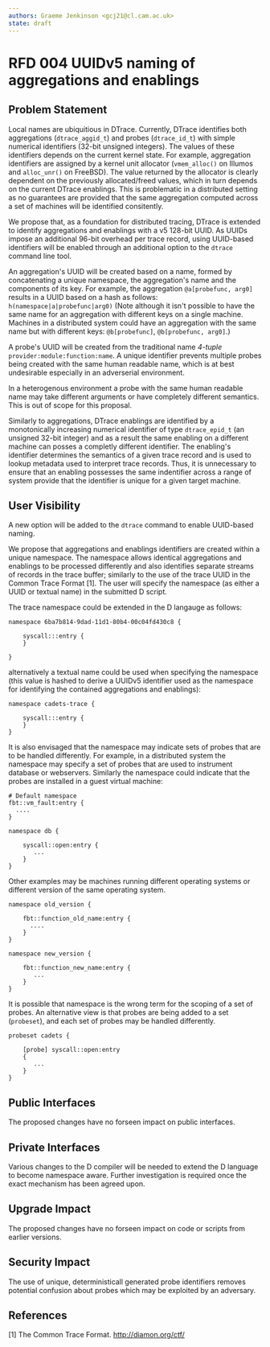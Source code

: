 ```yaml
---
authors: Graeme Jenkinson <gcj21@cl.cam.ac.uk>
state: draft
---
```


<!-- 
	This document is subject to the terms of BSD 2 Clause License.
    See LICENSE in this repository for more information.

    Copyright 2017 Graeme Jenkinson
-->

# RFD 004 UUIDv5 naming of aggregations and enablings

## Problem Statement

Local names are ubiquitious in DTrace.
Currently, DTrace identifies both aggregations (`dtrace_aggid_t`) and probes
(`dtrace_id_t`) with simple numerical identifiers (32-bit unsigned integers).
The values of these identifiers depends on the current kernel state.  For
example, aggregation identifiers are assigned by a kernel unit allocator
(`vmem_alloc()` on Illumos and `alloc_unr()` on FreeBSD). The value returned by
the allocator is clearly dependent on the previously allocated/freed values,
which in turn depends on the current DTrace enablings. This is problematic in
a distributed setting as no guarantees are provided that the same
aggregation computed across a set of machines will be identified consitently.

We propose that, as a foundation for distributed tracing, DTrace is extended
to identify aggregations and enablings with a v5 128-bit UUID. As UUIDs impose
an additional 96-bit overhead per trace record, using UUID-based identifiers will
be enabled through an additional option to the `dtrace` command line tool.

An aggregation's UUID will be created based on a name, formed by concatenating 
a unique namespace, the aggregation's name and the components of its key.
For example, the aggregation `@a[probefunc, arg0]` results in a UUID based on
a hash as follows: `h(namespace|a|probefunc|arg0)` (Note although it isn't
possible to have the same name for an aggregation with different keys on a single
machine. Machines in a distributed system could have an aggregation with the same
name but with different keys: `@b[probefunc]`, `@b[probefunc, arg0]`.)

A probe's UUID will be created from the traditional name _4-tuple_
`provider:module:function:name`. A unique identifier prevents multiple probes 
being created with the same human readable name, which is at best undesirable
especially in an adverserial environment.

In a heterogenous environment a probe with the same human readable name may take
different arguments or have completely different semantics. This is out of scope
for this proposal.

Similarly to aggregations, DTrace enablings are identified by a monotonically
increasing numerical identifier of type `dtrace_epid_t` (an unsigned 32-bit
integer) and as a result the same enabling on a different machine can posses a
completly different identifier. The enabling's identifier determines the
semantics of a given trace record and is used to lookup metadata used to interpret
trace records. Thus, it is unnecessary to ensure that an enabling possesses the
same indentifier across a range of system provide that the identifier is unique
for a given target machine.

## User Visibility

A new option will be added to the `dtrace` command to enable UUID-based naming. 

We propose that aggregations and enablings identifiers are created within a unique namespace.
The namespace allows identical aggregations and enablings to be processed
differently and also identifies separate streams of records in the trace buffer;
similarly to the use of the trace UUID in the Common Trace Format [1]. The
user will specify the namespace (as either a UUID or textual name) in the submitted D script.

The trace namespace could be extended in the D langauge as follows:

```
namespace 6ba7b814-9dad-11d1-80b4-00c04fd430c8 {

	syscall:::entry {
	}

}
```

alternatively a textual name could be used when specifying the namespace
(this value is hashed to derive a UUIDv5 identifier used as the namespace for identifying the
contained aggregations and enablings):

```
namespace cadets-trace {

	syscall:::entry {
	}
}
```

It is also envisaged that the namespace may indicate sets of probes that are to be handled 
differently. For example, in a distributed system the namespace may specify a set
of probes that are used to instrument database or webservers. Similarly the namespace
could indicate that the probes are installed in a guest virtual machine:

```
# Default namespace
fbt::vm_fault:entry {
  ....
}

namespace db {

	syscall::open:entry {
	   ...
	}
}
```

Other examples may be machines running different operating systems or different version of the 
same operating system.

```
namespace old_version {

	fbt::function_old_name:entry {
	  ....
	}
}

namespace new_version {

	fbt::function_new_name:entry {
	   ...
	}
}
```

It is possible that namespace is the wrong term for the scoping of a set of probes.
An alternative view is that probes are being added to a set (`probeset`),
and each set of probes may be handled differently.

```
probeset cadets {

	[probe] syscall::open:entry
	{
	   ...
	}
}
```

## Public Interfaces

The proposed changes have no forseen impact on public interfaces.

## Private Interfaces

Various changes to the D compiler will be needed to extend the D language to
become namespace aware. Further investigation is required once the exact
mechanism has been agreed upon.

## Upgrade Impact

The proposed changes have no forseen impact on code or scripts from earlier versions.

## Security Impact

The use of unique, deterministicall generated probe identifiers removes potential confusion
about probes which may be exploited by an adversary.

## References

[1] The Common Trace Format. http://diamon.org/ctf/
